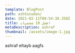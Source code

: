 ```yaml
---
template: BlogPost
path: ashtosudan/
date: 2021-02-11T08:54:38.358Z
title: افضل 10 شحصيات
metaDescription: ashraf
thumbnail: /assets/image-1.jpg
---
```

ashraf eltayb aagfs
